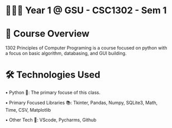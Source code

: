 # 🧑🏽‍🎓 Year 1 @ GSU - CSC1302 - Sem 1 

# 📘 Course Overview

1302 Principles of Computer Programing is a course focused on python with a focus on basic algorithm, databasing, and GUI building.

# 🛠️ Technologies Used

  •	Python 🐍: The primary focuse of this class.
  
  •	Primary Focused Libraries 📚: Tkinter, Pandas, Numpy, SQLite3, Math, Time, CSV, Matplotlib

  • Other Tech 🤖: VScode, Pycharms, Github
